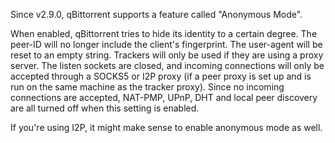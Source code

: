 Since v2.9.0, qBittorrent supports a feature called "Anonymous Mode".

When enabled, qBittorrent tries to hide its identity to a certain degree. The peer-ID will no longer include the client's fingerprint. The user-agent will be reset to an empty string. Trackers will only be used if they are using a proxy server. The listen sockets are closed, and incoming connections will only be accepted through a SOCKS5 or I2P proxy (if a peer proxy is set up and is run on the same machine as the tracker proxy). Since no incoming connections are accepted, NAT-PMP, UPnP, DHT and local peer discovery are all turned off when this setting is enabled.

If you're using I2P, it might make sense to enable anonymous mode as well.